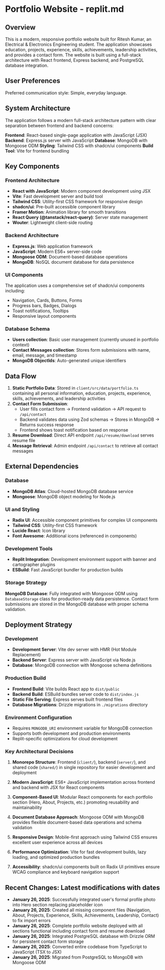 # Portfolio Website - replit.md

## Overview

This is a modern, responsive portfolio website built for Ritesh Kumar, an Electrical & Electronics Engineering student. The application showcases education, projects, experience, skills, achievements, leadership activities, and provides a contact form. The website is built using a full-stack architecture with React frontend, Express backend, and PostgreSQL database integration.

## User Preferences

Preferred communication style: Simple, everyday language.

## System Architecture

The application follows a modern full-stack architecture pattern with clear separation between frontend and backend concerns:

**Frontend**: React-based single-page application with JavaScript (JSX)
**Backend**: Express.js server with JavaScript
**Database**: MongoDB with Mongoose ODM
**Styling**: Tailwind CSS with shadcn/ui components
**Build Tool**: Vite for frontend bundling

## Key Components

### Frontend Architecture
- **React with JavaScript**: Modern component development using JSX
- **Vite**: Fast development server and build tool
- **Tailwind CSS**: Utility-first CSS framework for responsive design
- **shadcn/ui**: Pre-built accessible component library
- **Framer Motion**: Animation library for smooth transitions
- **React Query (@tanstack/react-query)**: Server state management
- **Wouter**: Lightweight client-side routing

### Backend Architecture
- **Express.js**: Web application framework
- **JavaScript**: Modern ES6+ server-side code
- **Mongoose ODM**: Document-based database operations
- **MongoDB**: NoSQL document database for data persistence

### UI Components
The application uses a comprehensive set of shadcn/ui components including:
- Navigation, Cards, Buttons, Forms
- Progress bars, Badges, Dialogs
- Toast notifications, Tooltips
- Responsive layout components

### Database Schema
- **Users collection**: Basic user management (currently unused in portfolio context)
- **Contact Messages collection**: Stores form submissions with name, email, message, and timestamp
- **MongoDB ObjectIds**: Auto-generated unique identifiers

## Data Flow

1. **Static Portfolio Data**: Stored in `client/src/data/portfolio.ts` containing all personal information, education, projects, experience, skills, achievements, and leadership activities
2. **Contact Form Submission**: 
   - User fills contact form → Frontend validation → API request to `/api/contact`
   - Backend validates data using Zod schemas → Stores in MongoDB → Returns success response
   - Frontend shows toast notification based on response
3. **Resume Download**: Direct API endpoint `/api/resume/download` serves resume file
4. **Message Retrieval**: Admin endpoint `/api/contact` to retrieve all contact messages

## External Dependencies

### Database
- **MongoDB Atlas**: Cloud-hosted MongoDB database service
- **Mongoose**: MongoDB object modeling for Node.js

### UI and Styling
- **Radix UI**: Accessible component primitives for complex UI components
- **Tailwind CSS**: Utility-first CSS framework
- **Lucide React**: Icon library
- **Font Awesome**: Additional icons (referenced in components)

### Development Tools
- **Replit Integration**: Development environment support with banner and cartographer plugins
- **ESBuild**: Fast JavaScript bundler for production builds

### Storage Strategy
**MongoDB Database**: Fully integrated with Mongoose ODM using `DatabaseStorage` class for production-ready data persistence. Contact form submissions are stored in the MongoDB database with proper schema validation.

## Deployment Strategy

### Development
- **Development Server**: Vite dev server with HMR (Hot Module Replacement)
- **Backend Server**: Express server with JavaScript via Node.js
- **Database**: MongoDB connection with Mongoose schema definitions

### Production Build
- **Frontend Build**: Vite builds React app to `dist/public`
- **Backend Build**: ESBuild bundles server code to `dist/index.js`
- **Static File Serving**: Express serves built frontend files
- **Database Migrations**: Drizzle migrations in `./migrations` directory

### Environment Configuration
- Requires `MONGODB_URI` environment variable for MongoDB connection
- Supports both development and production environments
- Replit-specific optimizations for cloud development

### Key Architectural Decisions

1. **Monorepo Structure**: Frontend (`client/`), backend (`server/`), and shared code (`shared/`) in single repository for easier development and deployment

2. **Modern JavaScript**: ES6+ JavaScript implementation across frontend and backend with JSX for React components

3. **Component-Based UI**: Modular React components for each portfolio section (Hero, About, Projects, etc.) promoting reusability and maintainability

4. **Document Database Approach**: Mongoose ODM with MongoDB provides flexible document-based data operations and schema validation

5. **Responsive Design**: Mobile-first approach using Tailwind CSS ensures excellent user experience across all devices

6. **Performance Optimization**: Vite for fast development builds, lazy loading, and optimized production bundles

7. **Accessibility**: shadcn/ui components built on Radix UI primitives ensure WCAG compliance and keyboard navigation support

## Recent Changes: Latest modifications with dates
- **January 26, 2025**: Successfully integrated user's formal profile photo into Hero section replacing placeholder icon
- **January 26, 2025**: Created all missing component files (Navigation, About, Projects, Experience, Skills, Achievements, Leadership, Contact) to fix import errors
- **January 26, 2025**: Complete portfolio website deployed with all sections functional including contact form and resume download
- **January 26, 2025**: Integrated PostgreSQL database with Drizzle ORM for persistent contact form storage
- **January 26, 2025**: Converted entire codebase from TypeScript to JavaScript (TSX to JSX)
- **January 26, 2025**: Migrated from PostgreSQL to MongoDB with Mongoose ODM